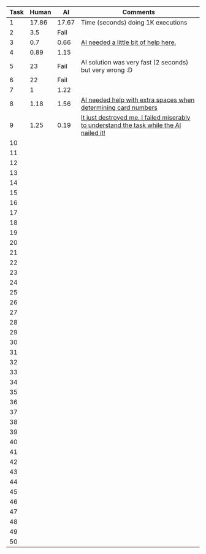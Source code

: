| Task | Human | AI    | Comments                                                                                                                             |
|------|-------|-------|--------------------------------------------------------------------------------------------------------------------------------------|
| 1    | 17.86 | 17.67 | Time (seconds) doing 1K executions                                                                                                   |
| 2    | 3.5   | Fail  |                                                                                                                                      |
| 3    | 0.7   | 0.66  | [AI needed a little bit of help here.](https://chat.openai.com/share/93f20676-f8dc-4469-b759-cf4c314f38a9)                           |
| 4    | 0.89  | 1.15  |                                                                                                                                      |
| 5    | 23    | Fail  | AI solution was very fast (2 seconds) but very wrong :D                                                                              |
| 6    | 22    | Fail  |                                                                                                                                      |
| 7    | 1     | 1.22  |                                                                                                                                      |
| 8    | 1.18  | 1.56  | [AI needed help with extra spaces when determining card numbers](https://chat.openai.com/share/e5f2c95f-8757-4ea9-9b53-61beefc9e479) | 
| 9    | 1.25  | 0.19  | [It just destroyed me. I failed miserably to understand the task while the AI nailed it!](https://chat.openai.com/share/17eb6e5f-5bcb-4471-b747-b095d38993e5)                                          |
| 10   |       |       |                                                                                                                                      |
| 11   |       |       |                                                                                                                                      |
| 12   |       |       |                                                                                                                                      |
| 13   |       |       |                                                                                                                                      |
| 14   |       |       |                                                                                                                                      |
| 15   |       |       |                                                                                                                                      |
| 16   |       |       |                                                                                                                                      |
| 17   |       |       |                                                                                                                                      |
| 18   |       |       |                                                                                                                                      |
| 19   |       |       |                                                                                                                                      |
| 20   |       |       |                                                                                                                                      |
| 21   |       |       |                                                                                                                                      |
| 22   |       |       |                                                                                                                                      |
| 23   |       |       |                                                                                                                                      |
| 24   |       |       |                                                                                                                                      |
| 25   |       |       |                                                                                                                                      |
| 26   |       |       |                                                                                                                                      |
| 27   |       |       |                                                                                                                                      |
| 28   |       |       |                                                                                                                                      |
| 29   |       |       |                                                                                                                                      |
| 30   |       |       |                                                                                                                                      |
| 31   |       |       |                                                                                                                                      |
| 32   |       |       |                                                                                                                                      |
| 33   |       |       |                                                                                                                                      |
| 34   |       |       |                                                                                                                                      |
| 35   |       |       |                                                                                                                                      |
| 36   |       |       |                                                                                                                                      |
| 37   |       |       |                                                                                                                                      |
| 38   |       |       |                                                                                                                                      |
| 39   |       |       |                                                                                                                                      |
| 40   |       |       |                                                                                                                                      |
| 41   |       |       |                                                                                                                                      |
| 42   |       |       |                                                                                                                                      |
| 43   |       |       |                                                                                                                                      |
| 44   |       |       |                                                                                                                                      |
| 45   |       |       |                                                                                                                                      |
| 46   |       |       |                                                                                                                                      |
| 47   |       |       |                                                                                                                                      |
| 48   |       |       |                                                                                                                                      |
| 49   |       |       |                                                                                                                                      |
| 50   |       |       |                                                                                                                                      |
